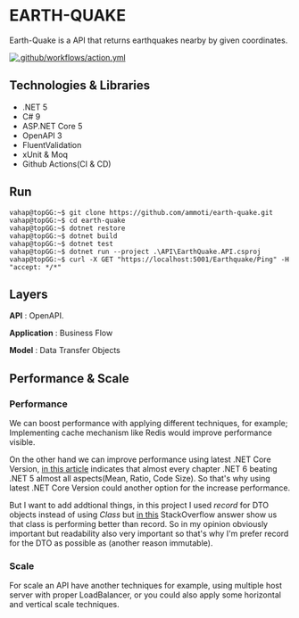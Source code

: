 # EARTH-QUAKE
Earth-Quake is a API that returns earthquakes nearby by given coordinates.

[![.github/workflows/action.yml](https://github.com/ammoti/earth-quake/actions/workflows/action.yml/badge.svg)](https://github.com/ammoti/earth-quake/actions/workflows/action.yml)

## Technologies & Libraries
- .NET 5
- C# 9
- ASP.NET Core 5
- OpenAPI 3
- FluentValidation
- xUnit & Moq
- Github Actions(CI & CD)

## Run

```vahap@topGG:~$ git clone https://github.com/ammoti/earth-quake.git```\
```vahap@topGG:~$ cd earth-quake```\
```vahap@topGG:~$ dotnet restore```\
```vahap@topGG:~$ dotnet build```\
```vahap@topGG:~$ dotnet test```\
```vahap@topGG:~$ dotnet run --project .\API\EarthQuake.API.csproj```\
```vahap@topGG:~$ curl -X GET "https://localhost:5001/Earthquake/Ping" -H  "accept: */*"```

## Layers
**API** : OpenAPI.

**Application** : Business Flow

**Model** : Data Transfer Objects

## Performance & Scale

### Performance
We can boost performance with applying different techniques, for example;
Implementing cache mechanism like Redis would improve performance visible.

On the other hand we can improve performance using latest .NET Core Version, [in this article](https://devblogs.microsoft.com/dotnet/performance-improvements-in-net-6/#json) indicates that almost every chapter .NET 6 beating .NET 5 almost all aspects(Mean, Ratio, Code Size). So that's why using latest .NET Core Version could another option for the increase performance.

But I want to add addtional things, in this project I used *record* for DTO objects instead of using *Class*  but [in this](https://stackoverflow.com/a/64828780) StackOverflow answer show us that class is performing better than record. So in my opinion obviously important but readability also very important so that's why I'm prefer record for the DTO as possible as (another reason immutable). 

### Scale
For scale an API have another techniques for example, using multiple host server with proper LoadBalancer, or you could also apply some horizontal and vertical scale techniques.  
